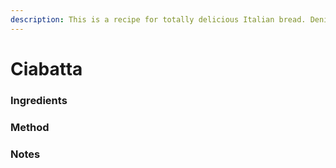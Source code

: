 ```yaml
---
description: This is a recipe for totally delicious Italian bread. Denis's default
---
```


# Ciabatta

### 

### Ingredients



### Method

### Notes

